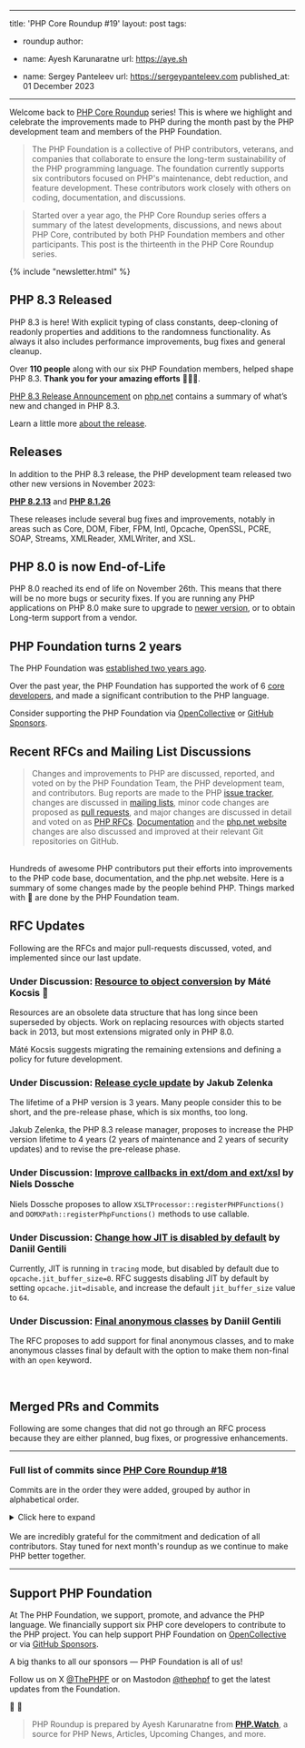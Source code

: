 
---
title: 'PHP Core Roundup #19'
layout: post
tags:
  - roundup
author:
  - name: Ayesh Karunaratne
    url: https://aye.sh
  
  - name: Sergey Panteleev
    url: https://sergeypanteleev.com
published_at: 01 December 2023

---

Welcome back to [PHP Core Roundup](/blog/tag/roundup/) series! This is where we highlight and celebrate the improvements made to PHP during the month past by the PHP development team and members of the PHP Foundation.

> The PHP Foundation is a collective of PHP contributors, veterans, and companies that collaborate to ensure the long-term sustainability of the PHP programming language. The foundation currently supports six contributors focused on PHP's maintenance, debt reduction, and feature development. These contributors work closely with others on coding, documentation, and discussions.

> Started over a year ago, the PHP Core Roundup series offers a summary of the latest developments, discussions, and news about PHP Core, contributed by both PHP Foundation members and other participants. This post is the thirteenth in the PHP Core Roundup series.

{% include "newsletter.html" %}

## PHP 8.3 Released

PHP 8.3 is here! With explicit typing of class constants, deep-cloning of readonly properties and additions to the randomness functionality. As always it also includes performance improvements, bug fixes and general cleanup.

Over **110 people** along with our six PHP Foundation members, helped shape PHP 8.3. **Thank you for your amazing efforts** 🙏🏼💜.

[PHP 8.3 Release Announcement](https://www.php.net/releases/8.3/en.php) on [php.net](https://php.net) contains a summary of what’s new and changed in PHP 8.3.

Learn a little more [about the release](/blog/2023/11/23/php-83/).

## Releases

In addition to the PHP 8.3 release, the PHP development team released two other new versions in November 2023:

**[PHP 8.2.13](https://www.php.net/ChangeLog-8.php#8.2.13)** and **[PHP 8.1.26](https://www.php.net/ChangeLog-8.php#8.1.26)**

These releases include several bug fixes and improvements, notably in areas such as Core, DOM, Fiber, FPM, Intl, Opcache, OpenSSL, PCRE, SOAP, Streams, XMLReader, XMLWriter, and XSL.

## PHP 8.0 is now End-of-Life

PHP 8.0 reached its end of life on November 26th. This means that there will be no more bugs or security fixes. If you are running any PHP applications on PHP 8.0 make sure to upgrade to [newer version](https://www.php.net/manual/en/migration81.php), or to obtain Long-term support from a vendor.

## PHP Foundation turns 2 years

The PHP Foundation was [established two years ago](https://blog.jetbrains.com/phpstorm/2021/11/the-php-foundation/).

Over the past year, the PHP Foundation has supported the work of 6 [core developers](/structure/#core_developers), and made a significant contribution to the PHP language.

Consider supporting the PHP Foundation via [OpenCollective](https://opencollective.com/phpfoundation) or [GitHub Sponsors](https://github.com/sponsors/thephpf).

## Recent RFCs and Mailing List Discussions


> Changes and improvements to PHP are discussed, reported, and voted on by the PHP Foundation Team, the PHP development team, and contributors. Bug reports are made to the PHP [issue tracker](https://github.com/php/php-src/issues), changes are discussed in [mailing lists](https://www.php.net/mailing-lists.php), minor code changes are proposed as [pull requests](https://github.com/php/php-src/issues), and major changes are discussed in detail and voted on as [PHP RFCs](https://wiki.php.net/rfc). [Documentation](https://github.com/php/doc-en/) and the [php.net website](https://github.com/php/web-php) changes are also discussed and improved at their relevant Git repositories on GitHub.

<br>
Hundreds of awesome PHP contributors put their efforts into improvements to the PHP code base, documentation, and the php.net website. Here is a summary of some changes made by the people behind PHP. Things marked with 💜 are done by the PHP Foundation team.

## RFC Updates

Following are the RFCs and major pull-requests discussed, voted, and implemented since our last update.

### Under Discussion: [Resource to object conversion](https://wiki.php.net/rfc/resource_to_object_conversion) by Máté Kocsis 💜

Resources are an obsolete data structure that has long since been superseded by objects. Work on replacing resources with objects started back in 2013, but most extensions migrated only in PHP 8.0.

Máté Kocsis suggests migrating the remaining extensions and defining a policy for future development.

### Under Discussion: [Release cycle update](https://wiki.php.net/rfc/release_cycle_update) by Jakub Zelenka

The lifetime of a PHP version is 3 years. Many people consider this to be short, and the pre-release phase, which is six months, too long.

Jakub Zelenka, the PHP 8.3 release manager, proposes to increase the PHP version lifetime to 4 years (2 years of maintenance and 2 years of security updates) and to revise the pre-release phase.

### Under Discussion: [Improve callbacks in ext/dom and ext/xsl](https://wiki.php.net/rfc/improve_callbacks_dom_and_xsl) by Niels Dossche

Niels Dossche proposes to allow `XSLTProcessor::registerPHPFunctions()` and `DOMXPath::registerPhpFunctions()` methods to use callable.

### Under Discussion: [Change how JIT is disabled by default](https://wiki.php.net/rfc/jit_config_defaults) by Daniil Gentili

Currently, JIT is running in `tracing` mode, but disabled by default due to `opcache.jit_buffer_size=0`. RFC suggests disabling JIT by default by setting `opcache.jit=disable`, and increase the default `jit_buffer_size` value to `64`.

### Under Discussion: [Final anonymous classes](https://wiki.php.net/rfc/final_anonymous_classes) by Daniil Gentili

The RFC proposes to add support for final anonymous classes, and to make anonymous classes final by default with the option to make them non-final with an `open` keyword.

<br>

## Merged PRs and Commits

Following are some changes that did not go through an RFC process because they are either planned, bug fixes, or progressive enhancements.
 
---

### Full list of commits  since [PHP Core Roundup #18](/blog/2023/11/01/php-core-roundup-18/)

Commits are in the order they were added, grouped by author in alphabetical order.

<details markdown="1">
  <summary>Click here to expand</summary>

TODO

</details>
<br>
We are incredibly grateful for the commitment and dedication of all contributors. Stay tuned for next month's roundup as we continue to make PHP better together.

<br>

---

## Support PHP Foundation

At The PHP Foundation, we support, promote, and advance the PHP language. We financially support six PHP core developers to contribute to the PHP project. You can help support PHP Foundation on [OpenCollective](https://opencollective.com/phpfoundation) or via [GitHub Sponsors](https://github.com/sponsors/ThePHPF).

A big thanks to all our sponsors — PHP Foundation is all of us!

Follow us on X [@ThePHPF](https://twitter.com/thephpf) or on Mastodon [@thephpf](https://phpc.social/@thephpf) to get the latest updates from the Foundation.

💜️ 🐘

> PHP Roundup is prepared by Ayesh Karunaratne from **[PHP.Watch](https://php.watch)**, a source for PHP News, Articles, Upcoming Changes, and more. 


